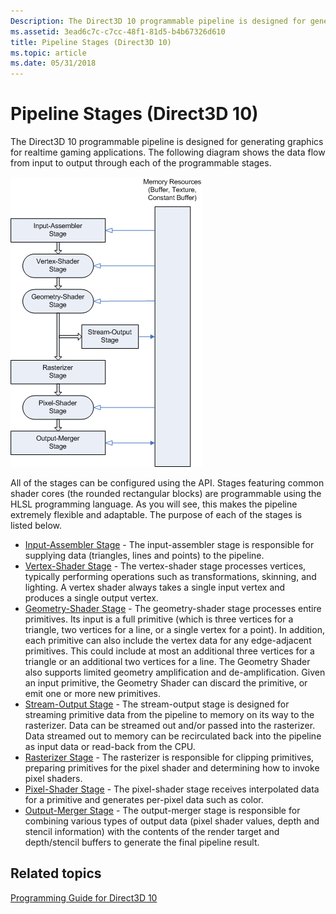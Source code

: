 ```yaml
---
Description: The Direct3D 10 programmable pipeline is designed for generating graphics for realtime gaming applications. The following diagram shows the data flow from input to output through each of the programmable stages.
ms.assetid: 3ead6c7c-c7cc-48f1-81d5-b4b67326d610
title: Pipeline Stages (Direct3D 10)
ms.topic: article
ms.date: 05/31/2018
---
```


# Pipeline Stages (Direct3D 10)

The Direct3D 10 programmable pipeline is designed for generating graphics for realtime gaming applications. The following diagram shows the data flow from input to output through each of the programmable stages.

![diagram of the data flow in the direct3d 10 programmable pipeline](images/d3d10-pipeline-stages.png)

All of the stages can be configured using the API. Stages featuring common shader cores (the rounded rectangular blocks) are programmable using the HLSL programming language. As you will see, this makes the pipeline extremely flexible and adaptable. The purpose of each of the stages is listed below.

-   [Input-Assembler Stage](https://msdn.microsoft.com/en-us/library/Bb205116(v=VS.85).aspx) - The input-assembler stage is responsible for supplying data (triangles, lines and points) to the pipeline.
-   [Vertex-Shader Stage](https://www.bing.com/search?q=Vertex-Shader+Stage) - The vertex-shader stage processes vertices, typically performing operations such as transformations, skinning, and lighting. A vertex shader always takes a single input vertex and produces a single output vertex.
-   [Geometry-Shader Stage](https://www.bing.com/search?q=Geometry-Shader+Stage) - The geometry-shader stage processes entire primitives. Its input is a full primitive (which is three vertices for a triangle, two vertices for a line, or a single vertex for a point). In addition, each primitive can also include the vertex data for any edge-adjacent primitives. This could include at most an additional three vertices for a triangle or an additional two vertices for a line. The Geometry Shader also supports limited geometry amplification and de-amplification. Given an input primitive, the Geometry Shader can discard the primitive, or emit one or more new primitives.
-   [Stream-Output Stage](https://msdn.microsoft.com/en-us/library/Bb205121(v=VS.85).aspx) - The stream-output stage is designed for streaming primitive data from the pipeline to memory on its way to the rasterizer. Data can be streamed out and/or passed into the rasterizer. Data streamed out to memory can be recirculated back into the pipeline as input data or read-back from the CPU.
-   [Rasterizer Stage](https://msdn.microsoft.com/en-us/library/Bb205125(v=VS.85).aspx) - The rasterizer is responsible for clipping primitives, preparing primitives for the pixel shader and determining how to invoke pixel shaders.
-   [Pixel-Shader Stage](https://www.bing.com/search?q=Pixel-Shader+Stage) - The pixel-shader stage receives interpolated data for a primitive and generates per-pixel data such as color.
-   [Output-Merger Stage](https://msdn.microsoft.com/en-us/library/Bb205120(v=VS.85).aspx) - The output-merger stage is responsible for combining various types of output data (pixel shader values, depth and stencil information) with the contents of the render target and depth/stencil buffers to generate the final pipeline result.

## Related topics

<dl> <dt>

[Programming Guide for Direct3D 10](d3d10-graphics-programming-guide.md)
</dt> </dl>

 

 



